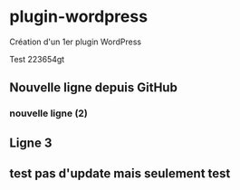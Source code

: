 # plugin-wordpress

Création d'un 1er plugin WordPress


Test 223654gt
## Nouvelle ligne depuis GitHub

### nouvelle ligne (2)

## Ligne 3 


## test pas d'update mais seulement test


